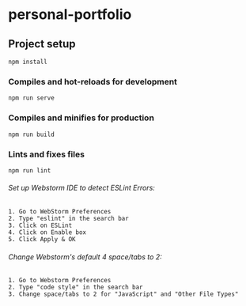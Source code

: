 # personal-portfolio

## Project setup
```
npm install
```

### Compiles and hot-reloads for development
```
npm run serve
```

### Compiles and minifies for production
```
npm run build
```

### Lints and fixes files
```
npm run lint
```

###### Set up Webstorm IDE to detect ESLint Errors:
```
1. Go to WebStorm Preferences
2. Type "eslint" in the search bar
3. Click on ESLint
4. Click on Enable box
5. Click Apply & OK
```

###### Change Webstorm's default 4 space/tabs to 2:
```
1. Go to Webstorm Preferences
2. Type "code style" in the search bar
3. Change space/tabs to 2 for "JavaScript" and "Other File Types"
```
